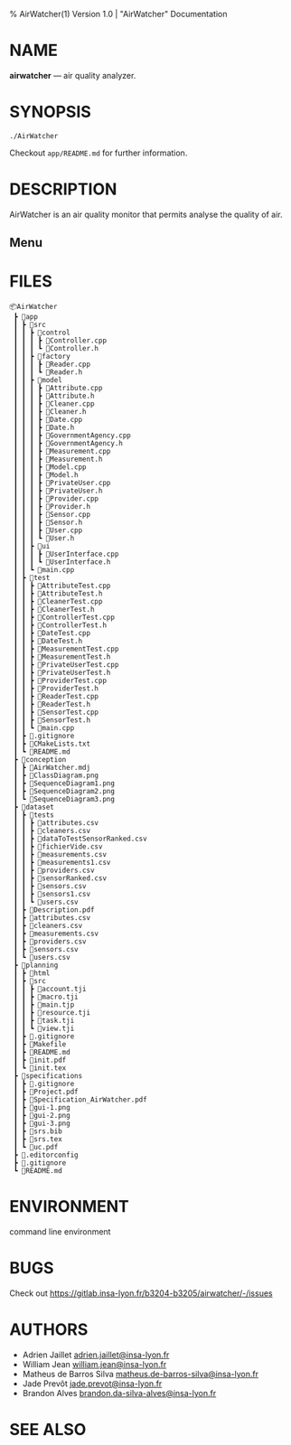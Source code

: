% AirWatcher(1) Version 1.0 | "AirWatcher" Documentation

NAME
====

**airwatcher** — air quality analyzer.

SYNOPSIS
========

	./AirWatcher

Checkout `app/README.md` for further information.

DESCRIPTION
===========

AirWatcher is an air quality monitor that permits analyse the quality of air.

Menu
-------

FILES
=====

```
📦AirWatcher
 ┣ 📂app
 ┃ ┣ 📂src
 ┃ ┃ ┣ 📂control
 ┃ ┃ ┃ ┣ 📜Controller.cpp
 ┃ ┃ ┃ ┗ 📜Controller.h
 ┃ ┃ ┣ 📂factory
 ┃ ┃ ┃ ┣ 📜Reader.cpp
 ┃ ┃ ┃ ┗ 📜Reader.h
 ┃ ┃ ┣ 📂model
 ┃ ┃ ┃ ┣ 📜Attribute.cpp
 ┃ ┃ ┃ ┣ 📜Attribute.h
 ┃ ┃ ┃ ┣ 📜Cleaner.cpp
 ┃ ┃ ┃ ┣ 📜Cleaner.h
 ┃ ┃ ┃ ┣ 📜Date.cpp
 ┃ ┃ ┃ ┣ 📜Date.h
 ┃ ┃ ┃ ┣ 📜GovernmentAgency.cpp
 ┃ ┃ ┃ ┣ 📜GovernmentAgency.h
 ┃ ┃ ┃ ┣ 📜Measurement.cpp
 ┃ ┃ ┃ ┣ 📜Measurement.h
 ┃ ┃ ┃ ┣ 📜Model.cpp
 ┃ ┃ ┃ ┣ 📜Model.h
 ┃ ┃ ┃ ┣ 📜PrivateUser.cpp
 ┃ ┃ ┃ ┣ 📜PrivateUser.h
 ┃ ┃ ┃ ┣ 📜Provider.cpp
 ┃ ┃ ┃ ┣ 📜Provider.h
 ┃ ┃ ┃ ┣ 📜Sensor.cpp
 ┃ ┃ ┃ ┣ 📜Sensor.h
 ┃ ┃ ┃ ┣ 📜User.cpp
 ┃ ┃ ┃ ┗ 📜User.h
 ┃ ┃ ┣ 📂ui
 ┃ ┃ ┃ ┣ 📜UserInterface.cpp
 ┃ ┃ ┃ ┗ 📜UserInterface.h
 ┃ ┃ ┗ 📜main.cpp
 ┃ ┣ 📂test
 ┃ ┃ ┣ 📜AttributeTest.cpp
 ┃ ┃ ┣ 📜AttributeTest.h
 ┃ ┃ ┣ 📜CleanerTest.cpp
 ┃ ┃ ┣ 📜CleanerTest.h
 ┃ ┃ ┣ 📜ControllerTest.cpp
 ┃ ┃ ┣ 📜ControllerTest.h
 ┃ ┃ ┣ 📜DateTest.cpp
 ┃ ┃ ┣ 📜DateTest.h
 ┃ ┃ ┣ 📜MeasurementTest.cpp
 ┃ ┃ ┣ 📜MeasurementTest.h
 ┃ ┃ ┣ 📜PrivateUserTest.cpp
 ┃ ┃ ┣ 📜PrivateUserTest.h
 ┃ ┃ ┣ 📜ProviderTest.cpp
 ┃ ┃ ┣ 📜ProviderTest.h
 ┃ ┃ ┣ 📜ReaderTest.cpp
 ┃ ┃ ┣ 📜ReaderTest.h
 ┃ ┃ ┣ 📜SensorTest.cpp
 ┃ ┃ ┣ 📜SensorTest.h
 ┃ ┃ ┗ 📜main.cpp
 ┃ ┣ 📜.gitignore
 ┃ ┣ 📜CMakeLists.txt
 ┃ ┗ 📜README.md
 ┣ 📂conception
 ┃ ┣ 📜AirWatcher.mdj
 ┃ ┣ 📜ClassDiagram.png
 ┃ ┣ 📜SequenceDiagram1.png
 ┃ ┣ 📜SequenceDiagram2.png
 ┃ ┗ 📜SequenceDiagram3.png
 ┣ 📂dataset
 ┃ ┣ 📂tests
 ┃ ┃ ┣ 📜attributes.csv
 ┃ ┃ ┣ 📜cleaners.csv
 ┃ ┃ ┣ 📜dataToTestSensorRanked.csv
 ┃ ┃ ┣ 📜fichierVide.csv
 ┃ ┃ ┣ 📜measurements.csv
 ┃ ┃ ┣ 📜measurements1.csv
 ┃ ┃ ┣ 📜providers.csv
 ┃ ┃ ┣ 📜sensorRanked.csv
 ┃ ┃ ┣ 📜sensors.csv
 ┃ ┃ ┣ 📜sensors1.csv
 ┃ ┃ ┗ 📜users.csv
 ┃ ┣ 📜Description.pdf
 ┃ ┣ 📜attributes.csv
 ┃ ┣ 📜cleaners.csv
 ┃ ┣ 📜measurements.csv
 ┃ ┣ 📜providers.csv
 ┃ ┣ 📜sensors.csv
 ┃ ┗ 📜users.csv
 ┣ 📂planning
 ┃ ┣ 📂html
 ┃ ┣ 📂src
 ┃ ┃ ┣ 📜account.tji
 ┃ ┃ ┣ 📜macro.tji
 ┃ ┃ ┣ 📜main.tjp
 ┃ ┃ ┣ 📜resource.tji
 ┃ ┃ ┣ 📜task.tji
 ┃ ┃ ┗ 📜view.tji
 ┃ ┣ 📜.gitignore
 ┃ ┣ 📜Makefile
 ┃ ┣ 📜README.md
 ┃ ┣ 📜init.pdf
 ┃ ┗ 📜init.tex
 ┣ 📂specifications
 ┃ ┣ 📜.gitignore
 ┃ ┣ 📜Project.pdf
 ┃ ┣ 📜Specification_AirWatcher.pdf
 ┃ ┣ 📜gui-1.png
 ┃ ┣ 📜gui-2.png
 ┃ ┣ 📜gui-3.png
 ┃ ┣ 📜srs.bib
 ┃ ┣ 📜srs.tex
 ┃ ┗ 📜uc.pdf
 ┣ 📜.editorconfig
 ┣ 📜.gitignore
 ┗ 📜README.md
```

ENVIRONMENT
===========

command line environment

BUGS
====

Check out <https://gitlab.insa-lyon.fr/b3204-b3205/airwatcher/-/issues>

AUTHORS
=======

* Adrien Jaillet <adrien.jaillet@insa-lyon.fr>
* William Jean <william.jean@insa-lyon.fr>
* Matheus de Barros Silva <matheus.de-barros-silva@insa-lyon.fr>
* Jade Prevôt <jade.prevot@insa-lyon.fr>
* Brandon Alves <brandon.da-silva-alves@insa-lyon.fr>

SEE ALSO
========

